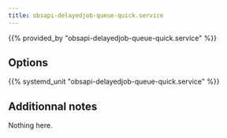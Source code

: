 ```yaml
---
title: obsapi-delayedjob-queue-quick.service
---
```


{{% provided_by "obsapi-delayedjob-queue-quick.service" %}}

## Options

{{% systemd_unit "obsapi-delayedjob-queue-quick.service" %}}

## Additionnal notes

Nothing here.